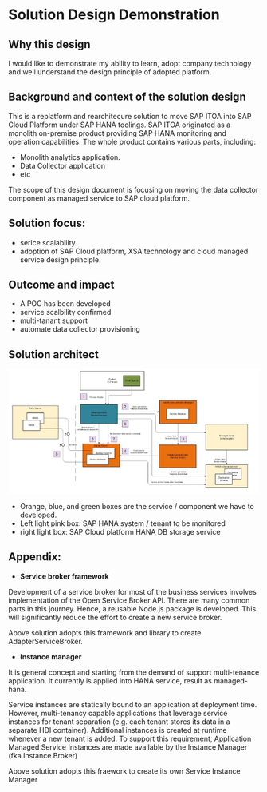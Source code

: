 # Solution Design Demonstration

## Why this design
I would like to demonstrate my ability to learn, adopt company technology and well understand the design principle of adopted platform.

## Background and context of the solution design
This is a replatform and rearchitecure solution to move SAP ITOA into SAP Cloud Platform under SAP HANA toolings. 
SAP ITOA originated as a monolith on-premise product providing SAP HANA monitoring and operation capabilities. The whole product contains various parts, including:
* Monolith analytics application.
* Data Collector application
* etc

The scope of this design document is focusing on moving the data collector component as managed service to SAP cloud platform.

## Solution focus:
* serice scalability
* adoption of SAP Cloud platform, XSA technology and cloud managed service design principle.

## Outcome and impact
* A POC has been developed
* service scalbility confirmed
* multi-tanant support
* automate data collector provisioning

## Solution architect

![Solution architect diagram](images/Adapter-XSA-Service-Design.jpg)

* Orange, blue, and green boxes are the service / component we have to developed.
* Left light pink box: SAP HANA system / tenant to be monitored
* right light box: SAP Cloud platform HANA DB storage service

## Appendix:
* **Service broker framework**

Development of a service broker for most of the business services involves implementation of the Open Service Broker API. There are many common parts in this journey.  Hence, a reusable Node.js package is developed.  This will significantly reduce the effort to create a new service broker. 

Above solution adopts this framework and library to create AdapterServiceBroker.

* **Instance manager**

It is general concept and starting from the demand of support multi-tenance application. It currently is applied into HANA service, result as managed-hana.

Service instances are statically bound to an application at deployment time. However, multi-tenancy capable applications that leverage service instances for tenant separation (e.g. each tenant stores its data in a separate HDI container). Additional instances is created at runtime whenever a new tenant is added. To support this requirement, Application Managed Service Instances are made available by the Instance Manager (fka Instance Broker)

Above solution adopts this fraework to create its own Service Instance Manager




